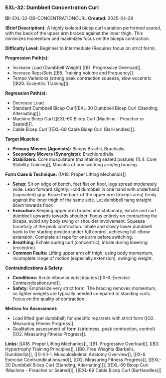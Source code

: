 ### **EXL-32: Dumbbell Concentration Curl**

**ID:** EXL-32-DB-CONCENTRATIONCURL **Created:** 2025-04-29

**(Brief Description):** A highly isolated bicep curl variation performed seated, with the back of the upper arm braced against the inner thigh. This minimizes momentum and maximizes focus on the biceps contraction.

**Difficulty Level:** Beginner to Intermediate (Requires focus on strict form).

**Progression Path(s):**

- Increase Load (Dumbbell Weight) [[B1. Progressive Overload]].
- Increase Reps/Sets [[B5. Training Volume and Frequency]].
- Tempo Variations (strong peak contraction squeeze, slow eccentric [[B20. Eccentric Training]]).

**Regression Path(s):**

- Decrease Load.
- Standard Dumbbell Bicep Curl[[EXL-30 Dumbbell Bicep Curl (Standing, Alternating)]].
- Machine Bicep Curl [[EXL-60 Bicep Curl (Machine - Preacher or Seated)]].
- Cable Bicep Curl [[EXL-69 Cable Bicep Curl (BarHandles)]].

**Target Muscles:**

- **Primary Movers (Agonists):** Biceps Brachii, Brachialis.
- **Secondary Movers (Synergists):** Brachioradialis.
- **Stabilizers:** Core musculature (maintaining seated posture) [[L4. Core Stability Training]], Muscles of non-working arm/leg bracing.

**Form Cues & Technique:** [[A18. Proper Lifting Mechanics]]

- **Setup:** Sit on edge of bench, feet flat on floor, legs spread moderately wide. Lean forward slightly. Hold dumbbell in one hand with underhand (supinated) grip. Brace the back of the upper arm (triceps area) firmly against the inner thigh of the same side. Let dumbbell hang straight down towards floor.
- **Execution:** Keeping upper arm braced and stationary, exhale and curl dumbbell upwards towards shoulder. Focus entirely on contracting the biceps; avoid any body swing or shoulder involvement. Squeeze forcefully at the peak contraction. Inhale and slowly lower dumbbell back to the starting position under full control, achieving full elbow extension. Complete all reps for one arm before switching.
- **Breathing:** Exhale during curl (concentric), inhale during lowering (eccentric).
- **Common Faults:** Lifting upper arm off thigh, using body momentum, incomplete range of motion (especially extension), swinging weight.

**Contraindications & Safety:**

- **Conditions:** Acute elbow or wrist injuries [[IX-6. Exercise Contraindications.md]].
- **Safety:** Emphasize very strict form. The bracing removes momentum, so lighter weights are typically needed compared to standing curls. Focus on the quality of contraction.

**Metrics for Assessment:**

- Load lifted (per dumbbell) for specific reps/sets with strict form [[O2. Measuring Fitness Progress]].
- Qualitative assessment of form (strictness, peak contraction, control) [[O2. Measuring Fitness Progress]].

**Links:** [[A18. Proper Lifting Mechanics]], [[B1. Progressive Overload]], [[B3. Hypertrophy Training Principles]], [[B8. Free Weights (Barbells, Dumbbells)]], [[G-VII-1. Musculoskeletal Anatomy Overview]], [[IX-6. Exercise Contraindications.md]], [[O2. Measuring Fitness Progress]], [[EXL-30 Dumbbell Bicep Curl (Standing, Alternating)]], [[EXL-60 Bicep Curl (Machine - Preacher or Seated)]], [[EXL-69 Cable Bicep Curl (BarHandles)]]